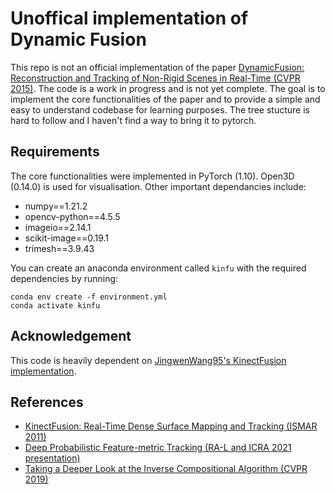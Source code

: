 # Unoffical implementation of Dynamic Fusion
This repo is not an official implementation of the paper [DynamicFusion: Reconstruction and Tracking of Non-Rigid Scenes in Real-Time (CVPR 2015)](https://www.microsoft.com/en-us/research/wp-content/uploads/2015/05/DynamicFusion.pdf). The code is a work in progress and is not yet complete. The goal is to implement the core functionalities of the paper and to provide a simple and easy to understand codebase for learning purposes.
The tree stucture is hard to follow and I haven't find a way to bring it to pytorch.


## Requirements
The core functionalities were implemented in PyTorch (1.10). Open3D (0.14.0) is used for visualisation. Other important dependancies include:

* numpy==1.21.2
* opencv-python==4.5.5
* imageio==2.14.1
* scikit-image==0.19.1
* trimesh==3.9.43

You can create an anaconda environment called `kinfu` with the required dependencies by running:
```
conda env create -f environment.yml
conda activate kinfu
```



## Acknowledgement
This code is heavily dependent on [JingwenWang95's KinectFusion implementation](https://github.com/JingwenWang95/KinectFusion). 

## References
 * [KinectFusion: Real-Time Dense Surface Mapping and Tracking (ISMAR 2011)](https://www.microsoft.com/en-us/research/wp-content/uploads/2016/02/ismar2011.pdf)
 * [Deep Probabilistic Feature-metric Tracking (RA-L and ICRA 2021 presentation)](https://arxiv.org/pdf/2008.13504.pdf)
 * [Taking a Deeper Look at the Inverse Compositional Algorithm (CVPR 2019)](https://arxiv.org/pdf/1812.06861.pdf)
